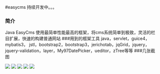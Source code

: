 #easycms  持续开发中。。。

### 简介
Java EasyCms 使用最简单性能最高的框架，将cms系统简单到极致，灵活的栏目扩展，快速的构建普通网站
###用到的框架工具
java，servlet，guice4， mybatis3， jstl，bootstrap2，bootstrap3，jerichotab，jqGrid，jquery，jquery-validation，layer，My97DatePicker，ueditor，zTree等等
###几张截图

![](https://git.oschina.net/sid_jiang/easycms/blob/master/src/main/webapp/show/1.png)
![](https://git.oschina.net/sid_jiang/easycms/blob/master/src/main/webapp/show/2.png) 
![](https://git.oschina.net/sid_jiang/easycms/blob/master/src/main/webapp/show/3.png)
![](https://git.oschina.net/sid_jiang/easycms/blob/master/src/main/webapp/show/4.png) 
![](https://git.oschina.net/sid_jiang/easycms/blob/master/src/main/webapp/show/5.png) 